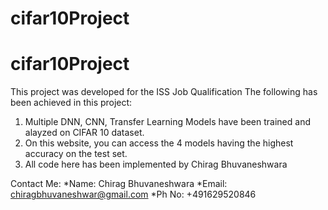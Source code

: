 # cifar10Project
# cifar10Project

This project was developed for the ISS Job Qualification
The following has been achieved in this project:
1. Multiple DNN, CNN, Transfer Learning Models have been trained and alayzed on CIFAR 10 dataset.
2. On this website, you can access the 4 models having the highest accuracy on the test set.
3. All code here has been implemented by Chirag Bhuvaneshwara

Contact Me:
*Name: Chirag Bhuvaneshwara
*Email: chiragbhuvaneshwar@gmail.com
*Ph No: +491629520846
